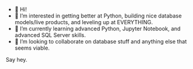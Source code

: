 - 👋 Hi!
- 👀 I’m interested in getting better at Python, building nice database models/live products, and leveling up at EVERYTHING.
- 🌱 I’m currently learning advanced Python, Jupyter Notebook, and advanced SQL Server skills.
- 💞️ I’m looking to collaborate on database stuff and anything else that seems viable.

Say hey. 

<!---
jiigggeee/jiigggeee is a ✨ special ✨ repository because its `README.md` (this file) appears on your GitHub profile.
You can click the Preview link to take a look at your changes.
--->
